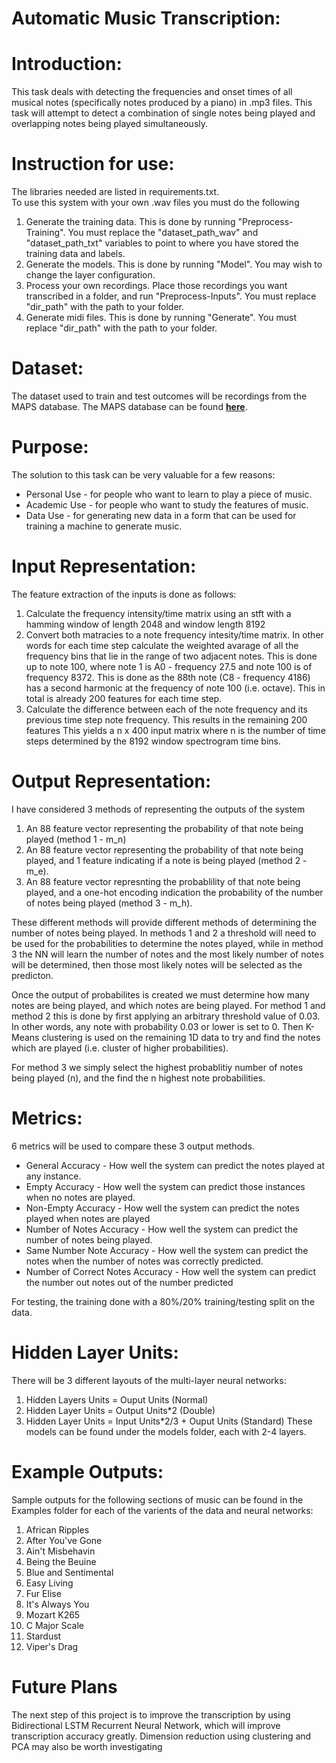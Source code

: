 # Automatic Music Transcription:
# Introduction:
This task deals with detecting the frequencies and onset times of all musical notes (specifically notes produced by a piano) in .mp3 files. This task will attempt to detect a combination of single notes being played and overlapping notes being played simultaneously.

# Instruction for use:
The libraries needed are listed in requirements.txt.</br>
To use this system with your own .wav files you must do the following
1. Generate the training data. This is done by running "Preprocess-Training". You must replace the "dataset_path_wav" and "dataset_path_txt" variables to point to where you have stored the training data and labels.
2. Generate the models. This is done by running "Model". You may wish to change the layer configuration.
3. Process your own recordings. Place those recordings you want transcribed in a folder, and run "Preprocess-Inputs". You must replace "dir_path" with the path to your folder.
4. Generate midi files. This is done by running "Generate". You must replace "dir_path" with the path to your folder.

# Dataset:
The dataset used to train and test outcomes will be recordings from the MAPS database. The MAPS database can be found [**here**](
http://www.tsi.telecom-paristech.fr/aao/en/2010/07/08/maps-database-a-piano-database-for-multipitch-estimation-and-automatic-transcription-of-music/).
# Purpose:
The solution to this task can be very valuable for a few reasons:
* Personal Use - for people who want to learn to play a piece of music.
* Academic Use - for people who want to study the features of music.
* Data Use - for generating new data in a form that can be used for training a machine to generate music.

# Input Representation:
The feature extraction of the inputs is done as follows:
1. Calculate the frequency intensity/time matrix using an stft with a hamming window of length 2048 and window length 8192
2. Convert both matracies to a note frequency intesity/time matrix. In other words for each time step calculate the weighted avarage of all the frequency bins that lie in the range of two adjacent notes. This is done up to note 100, where note 1 is A0 - frequency 27.5 and note 100 is of frequency 8372. This is done as the 88th note (C8 - frequency 4186) has a second harmonic at the frequency of note 100 (i.e. octave). This in total is already 200 features for each time step.
3. Calculate the difference between each of the note frequency and its previous time step note frequency. This results in the remaining 200 features
This yields a n x 400 input matrix where n is the number of time steps determined by the 8192 window spectrogram time bins.
 

# Output Representation:
I have considered 3 methods of representing the outputs of the system
1. An 88 feature vector representing the probability of that note being played (method 1 - m_n)
2. An 88 feature vector representing the probability of that note being played, and 1 feature indicating if a note is being played (method 2 - m_e).
3. An 88 feature vector represnting the probablility of that note being played, and a one-hot encoding indication the probability of the number of notes being played (method 3 - m_h).

These different methods will provide different methods of determining the number of notes being played. In methods 1 and 2 a threshold will need to be used for the probabilities to determine the notes played, while in method 3 the NN will learn the number of notes and the most likely number of notes will be determined, then those most likely notes will be selected as the predicton.

Once the output of probabilites is created we must determine how many notes are being played, and which notes are being played. 
For method 1 and method 2 this is done by first applying an arbitrary threshold value of 0.03. In other words, any note with probability 0.03 or lower is set to 0. Then K-Means clustering is used on the remaining 1D data to try and find the notes which are played (i.e. cluster of higher probabilities). 

For method 3 we simply select the highest probablitiy number of notes being played (n), and the find the n highest note probabilities. 

# Metrics:
6 metrics will be used to compare these 3 output methods.
* General Accuracy - How well the system can predict the notes played at any instance.
* Empty Accuracy - How well the system can predict those instances when no notes are played.
* Non-Empty Accuracy - How well the system can predict the notes played when notes are played
* Number of Notes Accuracy - How well the system can predict the number of notes being played.
* Same Number Note Accuracy - How well the system can predict the notes when the number of notes was correctly predicted.
* Number of Correct Notes Accuracy - How well the system can predict the number out notes out of the number predicted

For testing, the training done with a 80%/20% training/testing split on the data.

# Hidden Layer Units:
There will be 3 different layouts of the multi-layer neural networks:
1. Hidden Layers Units = Ouput Units (Normal)
2. Hidden Layer Units = Output Units*2 (Double)
3. Hidden Layer Units = Input Units*2/3 + Ouput Units (Standard)
These models can be found under the models folder, each with 2-4 layers.

# Example Outputs:
Sample outputs for the following sections of music can be found in the Examples folder for each of the varients of the data and neural networks:
1. African Ripples
2. After You've Gone
3. Ain't Misbehavin
4. Being the Beuine
5. Blue and Sentimental
6. Easy Living
7. Fur Elise
8. It's Always You
9. Mozart K265
10. C Major Scale
11. Stardust
12. Viper's Drag

# Future Plans
The next step of this project is to improve the transcription by using Bidirectional LSTM Recurrent Neural Network, which will improve transcription accuracy greatly.
Dimension reduction using clustering and PCA may also be worth investigating

